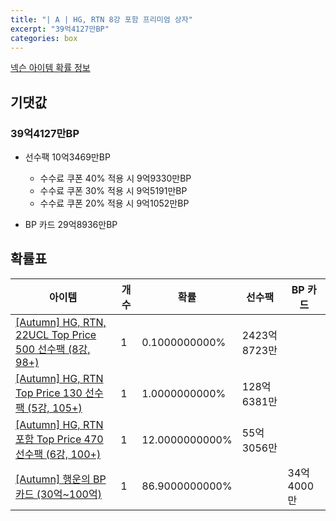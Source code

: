 ```yaml
---
title: "| A | HG, RTN 8강 포함 프리미엄 상자"
excerpt: "39억4127만BP"
categories: box
---
```

[넥슨 아이템 확률 정보](http://iteminfo.nexon.com/probability/fco?sn=7702)

## 기댓값
### 39억4127만BP
- 선수팩 10억3469만BP
  - 수수료 쿠폰 40% 적용 시 9억9330만BP
  - 수수료 쿠폰 30% 적용 시 9억5191만BP
  - 수수료 쿠폰 20% 적용 시 9억1052만BP

- BP 카드 29억8936만BP

## 확률표

|아이템|개수|확률|선수팩|BP 카드|
|---|---|---|---|---|
|[[Autumn] HG, RTN, 22UCL Top Price 500 선수팩 (8강, 98+)](/player/7681)|1|0.1000000000%|2423억8723만||
|[[Autumn] HG, RTN Top Price 130 선수팩 (5강, 105+)](/player/7682)|1|1.0000000000%|128억6381만||
|[[Autumn] HG, RTN 포함 Top Price 470 선수팩 (6강, 100+)](/player/7683)|1|12.0000000000%|55억3056만||
|[[Autumn] 행운의 BP 카드 (30억~100억)](/bp/7696)|1|86.9000000000%||34억4000만|
